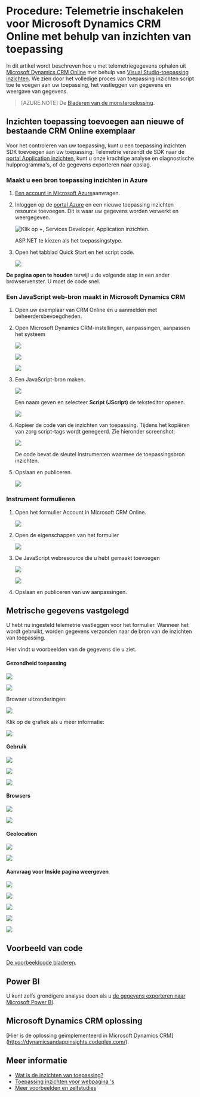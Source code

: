 <properties 
    pageTitle="Procedure: Microsoft Dynamics CRM met inzichten van de toepassing controleren" 
    description="Telemetrie u vanuit Microsoft Dynamics CRM Online met behulp van inzichten van toepassing. Overzicht van setup, het ophalen van gegevens, visualisatie en export." 
    services="application-insights" 
    documentationCenter=""
    authors="mazharmicrosoft" 
    manager="douge"/>

<tags 
    ms.service="application-insights" 
    ms.workload="tbd" 
    ms.tgt_pltfrm="ibiza" 
    ms.devlang="na" 
    ms.topic="article" 
    ms.date="11/17/2015" 
    ms.author="awills"/>
 
# <a name="walkthrough-enabling-telemetry-for-microsoft-dynamics-crm-online-using-application-insights"></a>Procedure: Telemetrie inschakelen voor Microsoft Dynamics CRM Online met behulp van inzichten van toepassing

In dit artikel wordt beschreven hoe u met telemetriegegevens ophalen uit [Microsoft Dynamics CRM Online](https://www.dynamics.com/) met behulp van [Visual Studio-toepassing inzichten](https://azure.microsoft.com/services/application-insights/). We zien door het volledige proces van toepassing inzichten script toe te voegen aan uw toepassing, het vastleggen van gegevens en weergave van gegevens.

>[AZURE.NOTE] De [Bladeren van de monsteroplossing](https://dynamicsandappinsights.codeplex.com/).

## <a name="add-application-insights-to-new-or-existing-crm-online-instance"></a>Inzichten toepassing toevoegen aan nieuwe of bestaande CRM Online exemplaar 

Voor het controleren van uw toepassing, kunt u een toepassing inzichten SDK toevoegen aan uw toepassing. Telemetrie verzendt de SDK naar de [portal Application inzichten](https://portal.azure.com), kunt u onze krachtige analyse en diagnostische hulpprogramma's, of de gegevens exporteren naar opslag.

### <a name="create-an-application-insights-resource-in-azure"></a>Maakt u een bron toepassing inzichten in Azure

1. [Een account in Microsoft Azure](http://azure.com/pricing)aanvragen. 
2. Inloggen op de [portal Azure](https://portal.azure.com) en een nieuwe toepassing inzichten resource toevoegen. Dit is waar uw gegevens worden verwerkt en weergegeven.

    ![Klik op +, Services Developer, Application inzichten.](./media/app-insights-sample-mscrm/01.png)

    ASP.NET te kiezen als het toepassingstype.

3. Open het tabblad Quick Start en het script code.

    ![](./media/app-insights-sample-mscrm/03.png)

**De pagina open te houden** terwijl u de volgende stap in een ander browservenster. U moet de code snel. 

### <a name="create-a-javascript-web-resource-in-microsoft-dynamics-crm"></a>Een JavaScript web-bron maakt in Microsoft Dynamics CRM

1. Open uw exemplaar van CRM Online en u aanmelden met beheerdersbevoegdheden.
2. Open Microsoft Dynamics CRM-instellingen, aanpassingen, aanpassen het systeem

    ![](./media/app-insights-sample-mscrm/04.png)
    
    ![](./media/app-insights-sample-mscrm/05.png)


    ![](./media/app-insights-sample-mscrm/06.png)

3. Een JavaScript-bron maken.

    ![](./media/app-insights-sample-mscrm/07.png)

    Een naam geven en selecteer **Script (JScript)** de teksteditor openen.

    ![](./media/app-insights-sample-mscrm/08.png)
    
4. Kopieer de code van de inzichten van toepassing. Tijdens het kopiëren van zorg script-tags wordt genegeerd. Zie hieronder screenshot:

    ![](./media/app-insights-sample-mscrm/09.png)

    De code bevat de sleutel instrumenten waarmee de toepassingsbron inzichten.

5. Opslaan en publiceren.

    ![](./media/app-insights-sample-mscrm/10.png)

### <a name="instrument-forms"></a>Instrument formulieren

1. Open het formulier Account in Microsoft CRM Online.

    ![](./media/app-insights-sample-mscrm/11.png)

2. Open de eigenschappen van het formulier

    ![](./media/app-insights-sample-mscrm/12.png)

3. De JavaScript webresource die u hebt gemaakt toevoegen

    ![](./media/app-insights-sample-mscrm/13.png)

    ![](./media/app-insights-sample-mscrm/14.png)

4. Opslaan en publiceren van uw aanpassingen.


## <a name="metrics-captured"></a>Metrische gegevens vastgelegd

U hebt nu ingesteld telemetrie vastleggen voor het formulier. Wanneer het wordt gebruikt, worden gegevens verzonden naar de bron van de inzichten van toepassing.

Hier vindt u voorbeelden van de gegevens die u ziet.

#### <a name="application-health"></a>Gezondheid toepassing

![](./media/app-insights-sample-mscrm/15.png)

![](./media/app-insights-sample-mscrm/16.png)

Browser uitzonderingen:

![](./media/app-insights-sample-mscrm/17.png)

Klik op de grafiek als u meer informatie:

![](./media/app-insights-sample-mscrm/18.png)

#### <a name="usage"></a>Gebruik

![](./media/app-insights-sample-mscrm/19.png)

![](./media/app-insights-sample-mscrm/20.png)

![](./media/app-insights-sample-mscrm/21.png)

#### <a name="browsers"></a>Browsers

![](./media/app-insights-sample-mscrm/22.png)

![](./media/app-insights-sample-mscrm/23.png)

#### <a name="geolocation"></a>Geolocation

![](./media/app-insights-sample-mscrm/24.png)

![](./media/app-insights-sample-mscrm/25.png)

#### <a name="inside-page-view-request"></a>Aanvraag voor Inside pagina weergeven

![](./media/app-insights-sample-mscrm/26.png)

![](./media/app-insights-sample-mscrm/27.png)

![](./media/app-insights-sample-mscrm/28.png)

![](./media/app-insights-sample-mscrm/29.png)

![](./media/app-insights-sample-mscrm/30.png)

## <a name="sample-code"></a>Voorbeeld van code

[De voorbeeldcode bladeren](https://dynamicsandappinsights.codeplex.com/).

## <a name="power-bi"></a>Power BI

U kunt zelfs grondigere analyse doen als u [de gegevens exporteren naar Microsoft Power BI](app-insights-export-power-bi.md).

## <a name="sample-microsoft-dynamics-crm-solution"></a>Microsoft Dynamics CRM oplossing

[Hier is de oplossing geïmplementeerd in Microsoft Dynamics CRM] (https://dynamicsandappinsights.codeplex.com/).

## <a name="learn-more"></a>Meer informatie

* [Wat is de inzichten van toepassing?](app-insights-overview.md)
* [Toepassing inzichten voor webpagina 's](app-insights-javascript.md)
* [Meer voorbeelden en zelfstudies](app-insights-code-samples.md)

 
